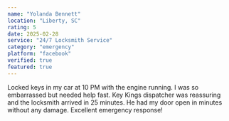 ```yaml
---
name: "Yolanda Bennett"
location: "Liberty, SC"
rating: 5
date: 2025-02-28
service: "24/7 Locksmith Service"
category: "emergency"
platform: "facebook"
verified: true
featured: true
---
```


Locked keys in my car at 10 PM with the engine running. I was so embarrassed but needed help fast. Key Kings dispatcher was reassuring and the locksmith arrived in 25 minutes. He had my door open in minutes without any damage. Excellent emergency response!
